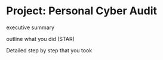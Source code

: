 # Project: Personal Cyber Audit

executive summary

outline what you did (STAR)


Detailed step by step that you took




